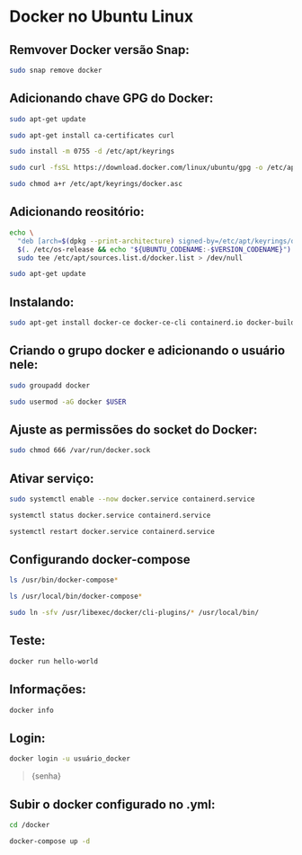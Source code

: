 # Docker no Ubuntu Linux

## Remvover Docker versão Snap:
```bash
sudo snap remove docker
```
## Adicionando chave GPG do Docker:
```bash
sudo apt-get update
```
```bash
sudo apt-get install ca-certificates curl
```
```bash
sudo install -m 0755 -d /etc/apt/keyrings
```
```bash
sudo curl -fsSL https://download.docker.com/linux/ubuntu/gpg -o /etc/apt/keyrings/docker.asc
```
```bash
sudo chmod a+r /etc/apt/keyrings/docker.asc
```
## Adicionando reositório:
```bash
echo \
  "deb [arch=$(dpkg --print-architecture) signed-by=/etc/apt/keyrings/docker.asc] https://download.docker.com/linux/ubuntu \
  $(. /etc/os-release && echo "${UBUNTU_CODENAME:-$VERSION_CODENAME}") stable" | \
  sudo tee /etc/apt/sources.list.d/docker.list > /dev/null
```
```bash
sudo apt-get update
```
## Instalando:
```bash
sudo apt-get install docker-ce docker-ce-cli containerd.io docker-buildx-plugin docker-compose-plugin
```

## Criando o grupo docker e adicionando o usuário nele:
```bash
sudo groupadd docker
```
```bash
sudo usermod -aG docker $USER
```

## Ajuste as permissões do socket do Docker:
```bash
sudo chmod 666 /var/run/docker.sock
```

## Ativar serviço:
```bash
sudo systemctl enable --now docker.service containerd.service
```
```bash
systemctl status docker.service containerd.service
```
```bash
systemctl restart docker.service containerd.service
```
## Configurando docker-compose
```bash
ls /usr/bin/docker-compose*
```
```bash
ls /usr/local/bin/docker-compose*
```
```bash
sudo ln -sfv /usr/libexec/docker/cli-plugins/* /usr/local/bin/
```
## Teste:
```bash
docker run hello-world
```
## Informações:
```bash
docker info
```
## Login:
```bash
docker login -u usuário_docker
```
>{senha}

## Subir o docker configurado no .yml:
```bash
cd /docker
```
```bash
docker-compose up -d
```
